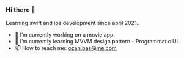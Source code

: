 ### Hi there 👋

Learning swift and ios development since april 2021..

- 🔭 I’m currently working on a movie app.
- 🌱 I’m currently learning MVVM design pattern - Programmatic UI
- 📫 How to reach me: ozan.bas@me.com

